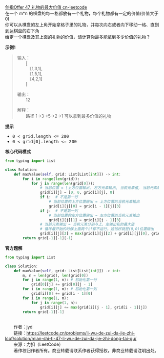 [剑指Offer 47 礼物的最大价值 cn-leetcode](https://leetcode.cn/problems/li-wu-de-zui-da-jie-zhi-lcof/)
<br>在一个 m*n 的棋盘的每一格都放有一个礼物，每个礼物都有一定的价值(价值大于 0)
<br>你可以从棋盘的左上角开始拿格子里的礼物，并每次向右或者向下移动一格、直到到达棋盘的右下角
<br>给定一个棋盘及其上面的礼物的价值，请计算你最多能拿到多少价值的礼物？

**示例1**
>输入：
> <br>&emsp;&emsp;[
> <br>&emsp;&emsp;&emsp;[1,3,1],
> <br>&emsp;&emsp;&emsp;[1,5,1],
> <br>&emsp;&emsp;&emsp;[4,2,1]
> <br>&emsp;&emsp;]
> 
>输出：
> <br>&emsp;&emsp;12
> 
>解释：
> <br>&emsp;&emsp;路径 1→3→5→2→1 可以拿到最多价值的礼物

**提示**
<ul>
<li><kbd>0 < grid.length <= 200</kbd></li>
<li><kbd>0 < grid[0].length <= 200</kbd></li>
</ul>

**核心代码模式**

```python
from typing import List

class Solution:
    def maxValue(self, grid: List[List[int]]) -> int:
        for i in range(len(grid)):
            for j in range(len(grid[0])):
                # 当前位置 = [上方位置输出, 左方元素输出, 当前元素值, 当前元素输出]
                grid[i][j] = [0, 0, grid[i][j], 0]
                if i:  # 不是第一行
                    # 当前位置的上方位置输出 = 上方位置的当前元素输出
                    grid[i][j][0] = grid[i - 1][j][3]
                if j:  # 不是第一列
                    # 当前位置的左方位置输出 = 左方位置的当前元素输出
                    grid[i][j][1] = grid[i][j - 1][3]
                # 当前元素输出 = 当前元素分别与上、左输出和的最大值
                # 循环最开始的时候上面两个if都不运行，这恰好就是(0,0)位置输出
                grid[i][j][3] = max(grid[i][j][2] + grid[i][j][0], grid[i][j][2] + grid[i][j][1])
        return grid[-1][-1][-1]
```

**官方题解**

```python
from typing import List

class Solution:
    def maxValue(self, grid: List[List[int]]) -> int:
        m, n = len(grid), len(grid[0])
        for j in range(1, n): # 初始化第一行
            grid[0][j] += grid[0][j - 1]
        for i in range(1, m): # 初始化第一列
            grid[i][0] += grid[i - 1][0]
        for i in range(1, m):
            for j in range(1, n):
                grid[i][j] += max(grid[i][j - 1], grid[i - 1][j])
        return grid[-1][-1]
```

<br>&emsp;&emsp;作者：jyd
<br>&emsp;&emsp;链接：https://leetcode.cn/problems/li-wu-de-zui-da-jie-zhi-lcof/solution/mian-shi-ti-47-li-wu-de-zui-da-jie-zhi-dong-tai-gu/
<br>&emsp;&emsp;来源：力扣（LeetCode）
<br>&emsp;&emsp;著作权归作者所有。商业转载请联系作者获得授权，非商业转载请注明出处。
